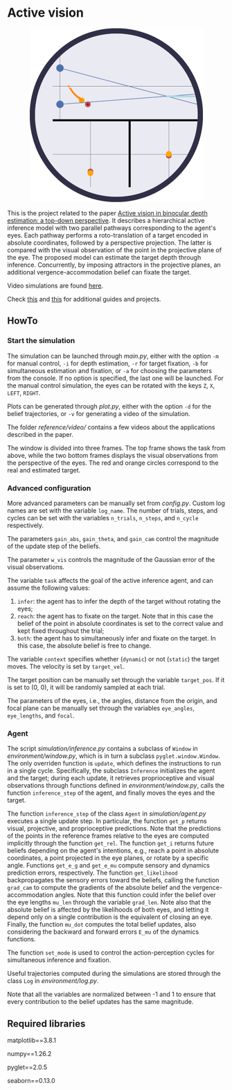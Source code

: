 # Active vision

<p align="center">
  <img src="/reference/images/env.png">
</p>

This is the project related to the paper [Active vision in binocular depth estimation: a top-down perspective](https://www.mdpi.com/2313-7673/8/5/445). It describes a hierarchical active inference model with two parallel pathways corresponding to the agent's eyes. Each pathway performs a roto-translation of a target encoded in absolute coordinates, followed by a perspective projection. The latter is compared with the visual observation of the point in the projective plane of the eye. The proposed model can estimate the target depth through inference. Concurrently, by imposing attractors in the projective planes, an additional vergence-accommodation belief can fixate the target.

Video simulations are found [here](https://priorelli.github.io/projects/3_active_vision/).

Check [this](https://priorelli.github.io/blog/) and [this](https://priorelli.github.io/projects/) for additional guides and projects.

## HowTo

### Start the simulation

The simulation can be launched through *main.py*, either with the option `-m` for manual control, `-i` for depth estimation, `-r` for target fixation, `-b` for simultaneous estimation and fixation, or `-a` for choosing the parameters from the console. If no option is specified, the last one will be launched. For the manual control simulation, the eyes can be rotated with the keys `Z`, `X`, `LEFT`, `RIGHT`.

Plots can be generated through *plot.py*, either with the option `-d` for the belief trajectories, or `-v` for generating a video of the simulation.

The folder *reference/video/* contains a few videos about the applications described in the paper.

The window is divided into three frames. The top frame shows the task from above, while the two bottom frames displays the visual observations from the perspective of the eyes. The red and orange circles correspond to the real and estimated target.

### Advanced configuration

More advanced parameters can be manually set from *config.py*. Custom log names are set with the variable `log_name`. The number of trials, steps, and cycles can be set with the variables `n_trials`, `n_steps`, and `n_cycle` respectively.

The parameters `gain_abs`, `gain_theta`, and `gain_cam` control the magnitude of the update step of the beliefs.

The parameter `w_vis` controls the magnitude of the Gaussian error of the visual observations.

The variable `task` affects the goal of the active inference agent, and can assume the following values:
1. `infer`: the agent has to infer the depth of the target without rotating the eyes;
2. `reach`: the agent has to fixate on the target. Note that in this case the belief of the point in absolute coordinates is set to the correct value and kept fixed throughout the trial;
3. `both`: the agent has to simultaneously infer and fixate on the target. In this case, the absolute belief is free to change.

The variable `context` specifies whether (`dynamic`) or not (`static`) the target moves. The velocity is set by `target_vel`.

The target position can be manually set through the variable `target_pos`. If it is set to (0, 0), it will be randomly sampled at each trial.

The parameters of the eyes, i.e., the angles, distance from the origin, and focal plane can be manually set through the variables `eye_angles`, `eye_lengths`, and `focal`.

### Agent

The script *simulation/inference.py* contains a subclass of `Window` in *environment/window.py*, which is in turn a subclass `pyglet.window.Window`. The only overriden function is `update`, which defines the instructions to run in a single cycle. Specifically, the subclass `Inference` initializes the agent and the target; during each update, it retrieves proprioceptive and visual observations through functions defined in *environment/window.py*, calls the function `inference_step` of the agent, and finally moves the eyes and the target.

The function `inference_step` of the class `Agent` in *simulation/agent.py* executes a single update step. In particular, the function `get_p` returns visual, projective, and proprioceptive predictions. Note that the predictions of the points in the reference frames relative to the eyes are computed implicitly through the function `get_rel`. The function `get_i` returns future beliefs depending on the agent's intentions, e.g., reach a point in absolute coordinates, a point projected in the eye planes, or rotate by a specific angle. Functions `get_e_g` and `get_e_mu` compute sensory and dynamics prediction errors, respectively. The function `get_likelihood` backpropagates the sensory errors toward the beliefs, calling the function `grad_cam` to compute the gradients of the absolute belief and the vergence-accommodation angles. Note that this function could infer the belief over the eye lengths `mu_len` through the variable `grad_len`. Note also that the absolute belief is affected by the likelihoods of both eyes, and letting it depend only on a single contribution is the equivalent of closing an eye. Finally, the function `mu_dot` computes the total belief updates, also considering the backward and forward errors `E_mu` of the dynamics functions.

The function `set_mode` is used to control the action-perception cycles for simultaneous inference and fixation.

Useful trajectories computed during the simulations are stored through the class `Log` in *environment/log.py*.

Note that all the variables are normalized between -1 and 1 to ensure that every contribution to the belief updates has the same magnitude.

## Required libraries

matplotlib==3.8.1

numpy==1.26.2

pyglet==2.0.5

seaborn==0.13.0
